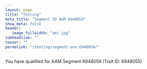 ```yaml
---
layout: page
title: "Testing"
meta_title: "Segment ID AAM 6948059"
show_meta: false
header:
   image_fullwidth: "amc.jpg"
subheadline: ""
teaser: ""
permalink: "/testing/segment-one-6948059/"
---
```


<p>You have qualified for AAM Segment 6948059 (Trait ID: 6948055)</p>
<!-- <img src="http://ags066.demdex.net/event?d_sid=6948055" width="0" height="0" /> -->
